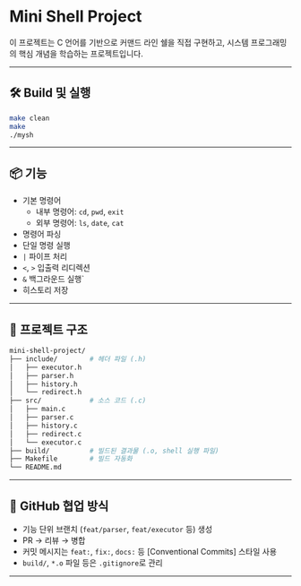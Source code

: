 # Mini Shell Project

이 프로젝트는 C 언어를 기반으로 커맨드 라인 쉘을 직접 구현하고, 시스템 프로그래밍의 핵심 개념을 학습하는 프로젝트입니다.

---

## 🛠 Build 및 실행

```bash
make clean
make
./mysh
```

---

## 📦 기능
- 기본 명령어
  - 내부 명령어: `cd`, `pwd`, `exit`
  - 외부 명령어: `ls`, `date`, `cat`
- 명령어 파싱
- 단일 명령 실행
- `|` 파이프 처리
- `<`, `>` 입출력 리디렉션
- `&` 백그라운드 실행`
- 히스토리 저장

---

## 📁 프로젝트 구조

```bash
mini-shell-project/
├── include/        # 헤더 파일 (.h)
│   ├── executor.h
│   ├── parser.h
│   ├── history.h
│   └── redirect.h
├── src/            # 소스 코드 (.c)
│   ├── main.c
│   ├── parser.c
│   ├── history.c
│   ├── redirect.c
│   └── executor.c
├── build/          # 빌드된 결과물 (.o, shell 실행 파일)
├── Makefile        # 빌드 자동화
└── README.md
```

---

## 🤝 GitHub 협업 방식

- 기능 단위 브랜치 (`feat/parser`, `feat/executor` 등) 생성
- PR → 리뷰 → 병합
- 커밋 메시지는 `feat:`, `fix:`, `docs:` 등 [Conventional Commits] 스타일 사용
- `build/`, `*.o` 파일 등은 `.gitignore`로 관리

---